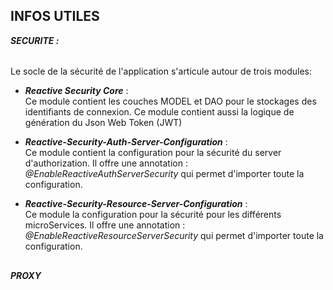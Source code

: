 ## INFOS UTILES ##

_**SECURITE :**_
######
Le socle de la sécurité de l'application s'articule autour de trois modules: 
* _**Reactive Security Core**_ :  
Ce module contient les couches MODEL et DAO pour le stockages des identifiants de connexion. Ce module contient aussi la logique de génération du Json Web Token (JWT)

* _**Reactive-Security-Auth-Server-Configuration**_ :  
Ce module contient la configuration pour la sécurité du server d'authorization. Il offre une annotation : _@EnableReactiveAuthServerSecurity_ qui permet d'importer toute la configuration.

* _**Reactive-Security-Resource-Server-Configuration**_ :   
Ce module la configuration pour la sécurité pour les différents microServices. Il offre une annotation : _@EnableReactiveResourceServerSecurity_ qui permet d'importer toute la configuration.

##

_**PROXY**_




##



     